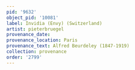 ```yaml
---
pid: '9632'
object_pid: '10081'
label: Invidia (Envy) (Switzerland)
artist: pieterbruegel
provenance_date:
provenance_location: Paris
provenance_text: Alfred Beurdeley (1847-1919)
collection: provenance
order: '2799'
---
```

